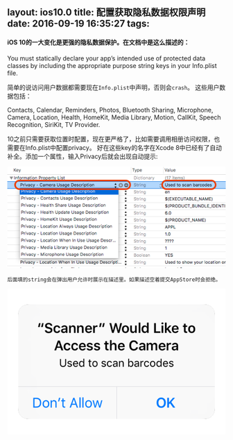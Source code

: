 layout: ios10.0
title: 配置获取隐私数据权限声明
date: 2016-09-19 16:35:27
tags:
---
####  iOS 10的一大变化是更强的隐私数据保护。在文档中是这么描述的：

You must statically declare your app’s intended use of protected data classes by including the appropriate purpose string keys in your Info.plist file.

简单的说访问用户数据都需要现在`Info.plist`中声明，否则会`crash`。
这些用户数据包括：

Contacts, Calendar, Reminders, Photos, Bluetooth Sharing, Microphone, Camera, Location, Health, HomeKit, Media Library, Motion, CallKit, Speech Recognition, SiriKit, TV Provider.

10之前只需要获取位置时配置，现在更严格了，比如需要调用相册访问权限，也需要在Info.plist中配置privacy。
好在这些key的名字在Xcode 8中已经有了自动补全。添加一个属性，输入Privacy后就会出现自动提示:

![图1](配置获取隐私数据权限声明/1.png)

	后面填的string会在弹出用户允许时展示在描述里。如果描述空着提交AppStore时会拒绝。
	
![图2](配置获取隐私数据权限声明/2.png)